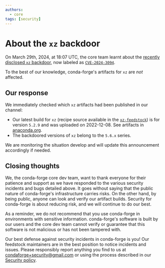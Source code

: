 ```yaml
---
authors:
  - core
tags: [security]
---
```


# About the `xz` backdoor

On March 29th, 2024, at 18:07 UTC, the core team learnt about the [recently disclosed `xz` backdoor](https://www.openwall.com/lists/oss-security/2024/03/29/4), now labeled as [`CVE-2024-3094`](https://nvd.nist.gov/vuln/detail/CVE-2024-3094).

To the best of our knowledge, conda-forge's artifacts for `xz` are _not_ affected.

<!--truncate -->

## Our response

We immediately checked which `xz` artifacts had been published in our channel:

- Our latest build for `xz` (recipe source available in the [`xz-feedstock`](https://github.com/conda-forge/xz-feedstock/blob/main/recipe/meta.yaml)) is for version `5.2.9` and was uploaded on 2022-12-08. See artifacts in [anaconda.org](https://anaconda.org/conda-forge/xz/files).
- The backdoored versions of `xz` belong to the `5.6.x` series.

We are monitoring the situation develop and will update this announcement accordingly if needed.

## Closing thoughts

We, the conda-forge core dev team, want to thank everyone for their patience and support as we have responded to the various security incidents and bugs detailed above. It goes without saying that the public nature of conda-forge's infrastructure carries risks. On the other hand, by being public, anyone can look and verify our artifact builds. Security for conda-forge is about reducing risk, and we will continue to do our best.

As a reminder, we do not recommend that you use conda-forge in environments with sensitive information. conda-forge's software is built by our users and the core dev team cannot verify or guarantee that this software is not malicious or has not been tampered with.

Our best defense against security incidents in conda-forge is you! Our feedstock maintainers are in the best position to notice incidents and issues. Please responsibly report anything you find to us at condaforge+security@gmail.com or using the process described in our [Security policy](https://github.com/conda-forge/conda-forge.github.io/security/policy).
